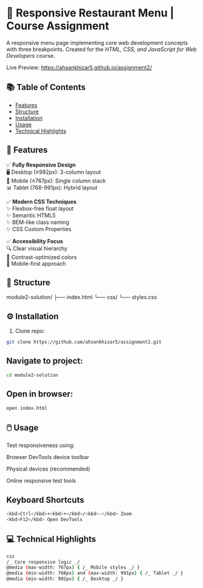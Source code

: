 # 🍔 Responsive Restaurant Menu | Course Assignment

A responsive menu page implementing core web development concepts with three breakpoints. Created for the _HTML, CSS, and JavaScript for Web Developers_ course.

Live Preview: https://ahsankhizar5.github.io/assignment2/

## 📚 Table of Contents

- [Features](#-features)
- [Structure](#-structure)
- [Installation](#-installation)
- [Usage](#-usage)
- [Technical Highlights](#-technical-highlights)

## 🚀 Features

✅ **Fully Responsive Design**  
🖥️ Desktop (≥992px): 3-column layout  
📱 Mobile (≤767px): Single column stack  
📊 Tablet (768-991px): Hybrid layout

✅ **Modern CSS Techniques**  
✨ Flexbox-free float layout  
✨ Semantic HTML5  
✨ BEM-like class naming  
✨ CSS Custom Properties

✅ **Accessibility Focus**  
🔍 Clear visual hierarchy  
🎨 Contrast-optimized colors  
📱 Mobile-first approach

## 📂 Structure

module2-solution/
├── index.html
└── css/
└── styles.css

## ⚙️ Installation

1. Clone repo:

```bash
git clone https://github.com/ahsankhizar5/assignment2.git
```

## Navigate to project:

```bash
cd module2-solution
```

## Open in browser:

```bash
open index.html
```

## 🖱️ Usage

Test responsiveness using:

Browser DevTools device toolbar

Physical devices (recommended)

Online responsive test tools

## Keyboard Shortcuts

```bash
<kbd>Ctrl</kbd>+<kbd>+</kbd>/<kbd>-</kbd> Zoom
<kbd>F12</kbd> Open DevTools
```

## 💻 Technical Highlights

```bash
css
/_ Core responsive logic _/
@media (max-width: 767px) { /_ Mobile styles _/ }
@media (min-width: 768px) and (max-width: 991px) { /_ Tablet _/ }
@media (min-width: 992px) { /_ Desktop _/ }
```
